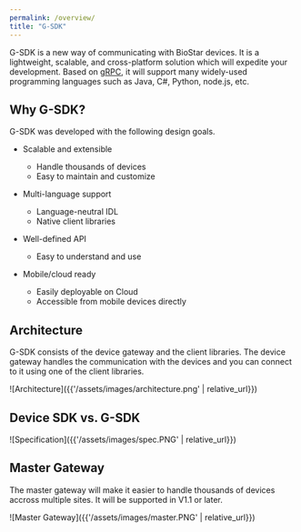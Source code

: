 ```yaml
---
permalink: /overview/
title: "G-SDK"
---
```


  G-SDK is a new way of communicating with BioStar devices. It is a lightweight, scalable, and cross-platform solution which will expedite your development. 
  Based on [gRPC](https://grpc.io/), it will support many widely-used programming languages such as Java, C#, Python, node.js, etc.

## Why G-SDK?

G-SDK was developed with the following design goals.

* Scalable and extensible
  * Handle thousands of devices
  * Easy to maintain and customize

* Multi-language support
  * Language-neutral IDL
  * Native client libraries

* Well-defined API
  * Easy to understand and use
  
* Mobile/cloud ready
  * Easily deployable on Cloud
  * Accessible from mobile devices directly 

## Architecture

G-SDK consists of the device gateway and the client libraries. The device gateway handles the communication with the devices and you can connect to it using one of the client libraries. 

  ![Architecture]({{'/assets/images/architecture.png' | relative_url}})


## Device SDK vs. G-SDK
  ![Specification]({{'/assets/images/spec.PNG' | relative_url}})

## Master Gateway

The master gateway will make it easier to handle thousands of devices accross multiple sites. It will be supported in V1.1 or later.

  ![Master Gateway]({{'/assets/images/master.PNG' | relative_url}})  